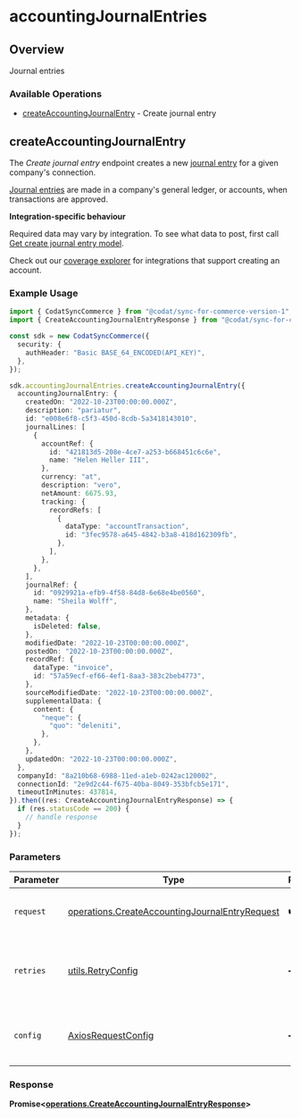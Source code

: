 # accountingJournalEntries

## Overview

Journal entries

### Available Operations

* [createAccountingJournalEntry](#createaccountingjournalentry) - Create journal entry

## createAccountingJournalEntry

The *Create journal entry* endpoint creates a new [journal entry](https://docs.codat.io/accounting-api#/schemas/JournalEntry) for a given company's connection.

[Journal entries](https://docs.codat.io/accounting-api#/schemas/JournalEntry) are  made in a company's general ledger, or accounts, when transactions are approved.

**Integration-specific behaviour**

Required data may vary by integration. To see what data to post, first call [Get create journal entry model](https://docs.codat.io/accounting-api#/operations/get-create-journalEntries-model).

Check out our [coverage explorer](https://knowledge.codat.io/supported-features/accounting?view=tab-by-data-type&dataType=journalEntries) for integrations that support creating an account.


### Example Usage

```typescript
import { CodatSyncCommerce } from "@codat/sync-for-commerce-version-1";
import { CreateAccountingJournalEntryResponse } from "@codat/sync-for-commerce-version-1/dist/sdk/models/operations";

const sdk = new CodatSyncCommerce({
  security: {
    authHeader: "Basic BASE_64_ENCODED(API_KEY)",
  },
});

sdk.accountingJournalEntries.createAccountingJournalEntry({
  accountingJournalEntry: {
    createdOn: "2022-10-23T00:00:00.000Z",
    description: "pariatur",
    id: "e008e6f8-c5f3-450d-8cdb-5a3418143010",
    journalLines: [
      {
        accountRef: {
          id: "421813d5-208e-4ce7-a253-b668451c6c6e",
          name: "Helen Heller III",
        },
        currency: "at",
        description: "vero",
        netAmount: 6675.93,
        tracking: {
          recordRefs: [
            {
              dataType: "accountTransaction",
              id: "3fec9578-a645-4842-b3a8-418d162309fb",
            },
          ],
        },
      },
    ],
    journalRef: {
      id: "0929921a-efb9-4f58-84d8-6e68e4be0560",
      name: "Sheila Wolff",
    },
    metadata: {
      isDeleted: false,
    },
    modifiedDate: "2022-10-23T00:00:00.000Z",
    postedOn: "2022-10-23T00:00:00.000Z",
    recordRef: {
      dataType: "invoice",
      id: "57a59ecf-ef66-4ef1-8aa3-383c2beb4773",
    },
    sourceModifiedDate: "2022-10-23T00:00:00.000Z",
    supplementalData: {
      content: {
        "neque": {
          "quo": "deleniti",
        },
      },
    },
    updatedOn: "2022-10-23T00:00:00.000Z",
  },
  companyId: "8a210b68-6988-11ed-a1eb-0242ac120002",
  connectionId: "2e9d2c44-f675-40ba-8049-353bfcb5e171",
  timeoutInMinutes: 437814,
}).then((res: CreateAccountingJournalEntryResponse) => {
  if (res.statusCode == 200) {
    // handle response
  }
});
```

### Parameters

| Parameter                                                                                                        | Type                                                                                                             | Required                                                                                                         | Description                                                                                                      |
| ---------------------------------------------------------------------------------------------------------------- | ---------------------------------------------------------------------------------------------------------------- | ---------------------------------------------------------------------------------------------------------------- | ---------------------------------------------------------------------------------------------------------------- |
| `request`                                                                                                        | [operations.CreateAccountingJournalEntryRequest](../../models/operations/createaccountingjournalentryrequest.md) | :heavy_check_mark:                                                                                               | The request object to use for the request.                                                                       |
| `retries`                                                                                                        | [utils.RetryConfig](../../models/utils/retryconfig.md)                                                           | :heavy_minus_sign:                                                                                               | Configuration to override the default retry behavior of the client.                                              |
| `config`                                                                                                         | [AxiosRequestConfig](https://axios-http.com/docs/req_config)                                                     | :heavy_minus_sign:                                                                                               | Available config options for making requests.                                                                    |


### Response

**Promise<[operations.CreateAccountingJournalEntryResponse](../../models/operations/createaccountingjournalentryresponse.md)>**

